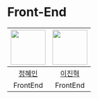# Front-End

| <img src="https://github.com/zelkovaria.png" width="80"> | <img src="https://github.com/constantly-dev.png" width="80"> |
| :------------------------------------------------------: | :----------------------------------------------------------: |
|         [정혜인](https://github.com/zelkovaria)          |         [이진혁](https://github.com/constantly-dev)          |
|                         FrontEnd                         |                           FrontEnd                           |
